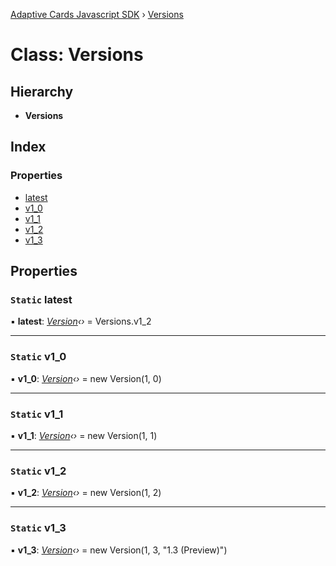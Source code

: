 [Adaptive Cards Javascript SDK](../README.md) › [Versions](versions.md)

# Class: Versions

## Hierarchy

* **Versions**

## Index

### Properties

* [latest](versions.md#static-latest)
* [v1_0](versions.md#static-v1_0)
* [v1_1](versions.md#static-v1_1)
* [v1_2](versions.md#static-v1_2)
* [v1_3](versions.md#static-v1_3)

## Properties

### `Static` latest

▪ **latest**: *[Version](version.md)‹›* = Versions.v1_2

___

### `Static` v1_0

▪ **v1_0**: *[Version](version.md)‹›* = new Version(1, 0)

___

### `Static` v1_1

▪ **v1_1**: *[Version](version.md)‹›* = new Version(1, 1)

___

### `Static` v1_2

▪ **v1_2**: *[Version](version.md)‹›* = new Version(1, 2)

___

### `Static` v1_3

▪ **v1_3**: *[Version](version.md)‹›* = new Version(1, 3, "1.3 (Preview)")
